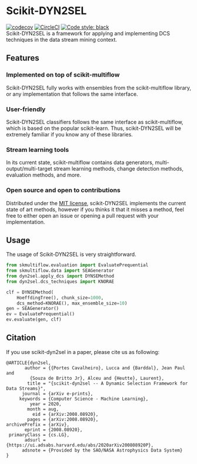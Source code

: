 # Scikit-DYN2SEL
[![codecov](https://codecov.io/gh/luccaportes/Scikit-DYN2SEL/branch/master/graph/badge.svg?token=0R0BP0EOAJ)](https://codecov.io/gh/luccaportes/Scikit-DYN2SEL)
[![CircleCI](https://circleci.com/gh/luccaportes/Scikit-DYN2SEL.svg?style=shield&circle-token=c5d43eebff1c2b2d3e5e55f565a1ffde48136d1a)]()
[![Code style: black](https://img.shields.io/badge/code%20style-black-000000.svg)](https://github.com/psf/black)  
Scikit-DYN2SEL is a  framework  for  applying  and  implementing  DCS  techniques  in  the  data  stream  mining context.

## Features

### Implemented on top of scikit-multiflow
Scikit-DYN2SEL fully works with ensembles from the scikit-multiflow library, or any implementation that follows the same interface.

### User-friendly
Scikit-DYN2SEL classifiers follows the same interface as scikit-multiflow, which is based on the popular scikit-learn. Thus, scikit-DYN2SEL will be extremely familiar if you know any of these libraries.

### Stream learning tools
In its current state, scikit-multiflow contains data generators, multi-output/multi-target stream
learning methods, change detection methods, evaluation methods, and more.

### Open source and open to contributions
Distributed under the [MIT license]("https://github.com/luccaportes/Scikit-DYN2SEL/blob/master/LICENSE"), scikit-DYN2SEL implements the current state of art methods, however if you thinks it that it misses a method, feel free to either open an issue or opening a pull request with your implementation.

## Usage
The usage of Scikit-DYN2SEL is very straightforward.
```python
from skmultiflow.evaluation import EvaluatePrequential
from skmultiflow.data import SEAGenerator
from dyn2sel.apply_dcs import DYNSEMethod
from dyn2sel.dcs_techniques import KNORAE

clf = DYNSEMethod(
    HoeffdingTree(), chunk_size=1000, 
    dcs_method=KNORAE(), max_ensemble_size=10)
gen = SEAGenerator()
ev = EvaluatePrequential()
ev.evaluate(gen, clf)
```
## Citation
If you use scikit-dyn2sel in a paper, please cite us as following:
```
@ARTICLE{dyn2sel,
       author = {{Portes Cavalheiro}, Lucca and {Barddal}, Jean Paul and
         {Souza de Britto Jr}, Alceu and {Heutte}, Laurent},
        title = "{scikit-dyn2sel -- A Dynamic Selection Framework for Data Streams}",
      journal = {arXiv e-prints},
     keywords = {Computer Science - Machine Learning},
         year = 2020,
        month = aug,
          eid = {arXiv:2008.08920},
        pages = {arXiv:2008.08920},
archivePrefix = {arXiv},
       eprint = {2008.08920},
 primaryClass = {cs.LG},
       adsurl = {https://ui.adsabs.harvard.edu/abs/2020arXiv200808920P},
      adsnote = {Provided by the SAO/NASA Astrophysics Data System}
}
```
